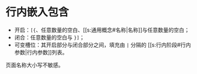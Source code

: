 # 行内嵌入包含

- 开启：`[{`、任意数量的空白、[[s:通用概念#名称|名称]]与任意数量的空白；
- 闭合：任意数量的空白与 `}]`；
- 可变槽位：其开启部分与闭合部分之间，填充由 `|` 分隔的<wbr />
  [[s:行内阶段#行内参数|行内参数]]列表。

页面名称大小写不敏感。
